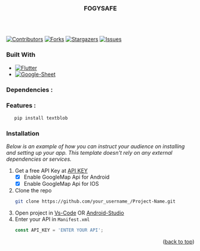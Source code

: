 <div align="center">
  <h3 align="center">FOGYSAFE</h3>
  <a href="https://github.com/othneildrew/Best-README-Template">
    <img src="" ><br><br><br>
  </a>  
</div>

[![Contributors][contributors-shield]][contributors-url]
[![Forks][forks-shield]][forks-url]
[![Stargazers][stars-shield]][stars-url]
[![Issues][issues-shield]][issues-url]


### Built With

* [![Flutter][Flutter.com]][Flutter-url]
* [![Google-Sheet][sheet.com]][sheet-url]


### Dependencies :


### Features :
 ```sh
    pip install textblob
 ```
 
 
### Installation

_Below is an example of how you can instruct your audience on installing and setting up your app. This template doesn't rely on any external dependencies or services._

1. Get a free API Key at [API KEY](https://console.cloud.google.com/getting-started)
    - [x] Enable GoogleMap Api for Android
    - [x] Enable GoogleMap Api for IOS
2. Clone the repo
   ```sh
   git clone https://github.com/your_username_/Project-Name.git
   ```
3. Open project in [Vs-Code](https://code.visualstudio.com/) OR [Android-Studio](https://developer.android.com/studio)
4. Enter your API in `Manifest.xml`
   ```js
   const API_KEY = 'ENTER YOUR API';
   ```

<p align="right">(<a href="#readme-top">back to top</a>)</p>

 
 
[contributors-shield]: https://img.shields.io/github/contributors/othneildrew/Best-README-Template.svg?style=for-the-badge
[contributors-url]: https://github.com/othneildrew/Best-README-Template/graphs/contributors
[forks-shield]: https://img.shields.io/github/forks/othneildrew/Best-README-Template.svg?style=for-the-badge
[forks-url]: https://github.com/othneildrew/Best-README-Template/network/members
[stars-shield]: https://img.shields.io/github/stars/othneildrew/Best-README-Template.svg?style=for-the-badge
[stars-url]: https://github.com/othneildrew/Best-README-Template/stargazers
[issues-shield]: https://img.shields.io/github/issues/othneildrew/Best-README-Template.svg?style=for-the-badge
[issues-url]: https://github.com/othneildrew/Best-README-Template/issues

[Flutter.com]: https://img.shields.io/badge/Flutter-0769AD?style=for-the-badge&logo=flutter&logoColor=white
[Flutter-url]: https://flutter.dev/ 


[sheet.com]: https://img.shields.io/badge/GoogleSheet-07ad4b?style=for-the-badge&logo=flutter&logoColor=white
[sheet-url]:  https://www.google.com/sheets/about/

